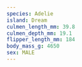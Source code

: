 ```yaml
---
species: Adelie
island: Dream
culmen_length_mm: 39.8
culmen_depth_mm: 19.1
flipper_length_mm: 184
body_mass_g: 4650
sex: MALE
---
```

